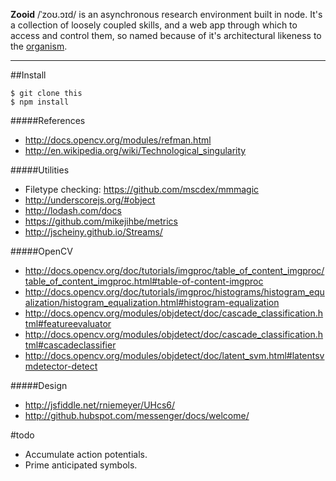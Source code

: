 **Zooid** /ˈzoʊ.ɔɪd/ is an asynchronous research environment built in node. It's a collection of loosely coupled skills, and a web app through which to access and control them, so named because of it's architectural likeness to the  <a href="http://en.wikipedia.org/wiki/Zooid" title="http://en.wikipedia.org/wiki/Zooid">organism</a>.

***

##Install

    $ git clone this
    $ npm install


#####References
- http://docs.opencv.org/modules/refman.html
- http://en.wikipedia.org/wiki/Technological_singularity

#####Utilities

- Filetype checking: https://github.com/mscdex/mmmagic
- http://underscorejs.org/#object
- http://lodash.com/docs
- https://github.com/mikejihbe/metrics
- http://jscheiny.github.io/Streams/

#####OpenCV

- http://docs.opencv.org/doc/tutorials/imgproc/table_of_content_imgproc/table_of_content_imgproc.html#table-of-content-imgproc
- http://docs.opencv.org/doc/tutorials/imgproc/histograms/histogram_equalization/histogram_equalization.html#histogram-equalization
- http://docs.opencv.org/modules/objdetect/doc/cascade_classification.html#featureevaluator
- http://docs.opencv.org/modules/objdetect/doc/cascade_classification.html#cascadeclassifier
- http://docs.opencv.org/modules/objdetect/doc/latent_svm.html#latentsvmdetector-detect

#####Design
- http://jsfiddle.net/rniemeyer/UHcs6/
- http://github.hubspot.com/messenger/docs/welcome/


#todo

- Accumulate action potentials.
- Prime anticipated symbols.
